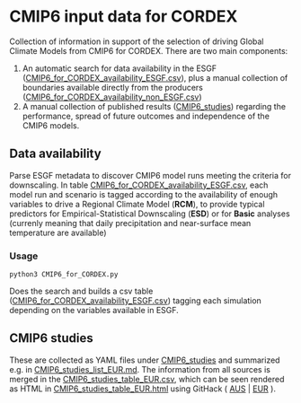 CMIP6 input data for CORDEX
===========================

Collection of information in support of the selection of driving Global Climate Models from CMIP6 for CORDEX.
There are two main components:

 1. An automatic search for data availability in the ESGF ([CMIP6_for_CORDEX_availability_ESGF.csv](./CMIP6_for_CORDEX_availability_ESGF.csv)), plus a manual collection of boundaries available directly from the producers ([CMIP6_for_CORDEX_availability_non_ESGF.csv](./CMIP6_for_CORDEX_availability_non_ESGF.csv))
 2. A manual collection of published results ([CMIP6_studies](./CMIP6_studies)) regarding the performance, spread of future outcomes and independence of the CMIP6 models.

Data availability
-----------------

Parse ESGF metadata to discover CMIP6 model runs meeting the criteria for
downscaling. In table [CMIP6_for_CORDEX_availability_ESGF.csv](./CMIP6_for_CORDEX_availability_ESGF.csv),
each model run and scenario is tagged according to the availability of 
enough variables to drive a Regional Climate Model (**RCM**), to provide typical
predictors for Empirical-Statistical Downscaling (**ESD**) or for **Basic**
analyses (currenly meaning that daily precipitation and near-surface mean
temperature are available)

### Usage


```
python3 CMIP6_for_CORDEX.py
```

Does the search and builds a csv table ([CMIP6_for_CORDEX_availability_ESGF.csv](./CMIP6_for_CORDEX_availability_ESGF.csv)) tagging each
simulation depending on the variables available in ESGF.

CMIP6 studies
-------------

These are collected as YAML files under [CMIP6_studies](./CMIP6_studies) and summarized e.g. in [CMIP6_studies_list_EUR.md](./CMIP6_studies_list_EUR.md). The information from all sources is merged in the [CMIP6_studies_table_EUR.csv](./CMIP6_studies_table_EUR.csv), which can be seen rendered as HTML in [CMIP6_studies_table_EUR.html](https://raw.githack.com/jesusff/cmip6-for-cordex/main/CMIP6_studies_table_EUR.html) using GitHack (
[AUS](https://raw.githack.com/jesusff/cmip6-for-cordex/main/CMIP6_studies_table_AUS.html)
| [EUR](https://raw.githack.com/jesusff/cmip6-for-cordex/main/CMIP6_studies_table_EUR.html)
).

